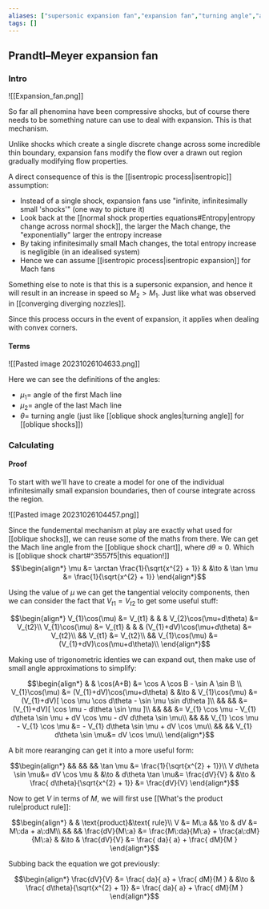 ```yaml
---
aliases: ["supersonic expansion fan","expansion fan","turning angle","angle of the first Mach line","angle of the last Mach line"]
tags: []
---
```


## Prandtl–Meyer expansion fan

### Intro

![[Expansion_fan.png]]

So far all phenomina have been compressive shocks, but of course there needs to be something nature can use to deal with expansion. This is that mechanism. 

Unlike shocks which create a single discrete change across some incredible thin boundary, expansion fans modify the flow over a drawn out region gradually modifying flow properties.

A direct consequence of this is the [[isentropic process|isentropic]] assumption:
- Instead of a single shock, expansion fans use "infinite, infinitesimally small 'shocks'" (one way to picture it)
- Look back at the [[normal shock properties equations#Entropy|entropy change across normal shock]], the larger the Mach change, the "exponentially" larger the entropy increase
- By taking infinitesimally small Mach changes, the total entropy increase is negligible (in an idealised system)
- Hence we can assume [[isentropic process|isentropic expansion]] for Mach fans

Something else to note is that this is a supersonic expansion, and hence it will result in an increase in speed so $M_{2}>M_{1}$. Just like what was observed in [[converging diverging nozzles]].

Since this process occurs in the event of expansion, it applies when dealing with convex corners.

#### Terms

![[Pasted image 20231026104633.png]]

Here we can see the definitions of the angles:
- $\mu_{1}=$ angle of the first Mach line
- $\mu_{2}=$  angle of the last Mach line
- $\theta=$  turning angle (just like [[oblique shock angles|turning angle]] for [[oblique shocks]])

### Calculating

#### Proof

To start with we'll have to create a model for one of the individual infinitesimally small expansion boundaries, then of course integrate across the region.

![[Pasted image 20231026104457.png]]

Since the fundemental mechanism at play are exactly what used for [[oblique shocks]], we can reuse some of the maths from there. We can get the Mach line angle from the [[oblique shock chart]], where $d\theta\approx0$. Which is [[oblique shock chart#^3557f5|this equation!]]
$$\begin{align*}
  \mu &=  \arctan \frac{1}{\sqrt{x^{2} + 1}} & &\to &  \tan \mu &=  \frac{1}{\sqrt{x^{2} + 1}}
\end{align*}$$

Using the value of $\mu$ we can get the tangential velocity components, then we can consider the fact that $V_{t1}=V_{t2}$ to get some useful stuff:

$$\begin{align*}
V_{1}\cos(\mu) &= V_{t1} & & & V_{2}\cos(\mu+d\theta) &= V_{t2}\\
V_{1}\cos(\mu) &= V_{t1} & & & (V_{1}+dV)\cos(\mu+d\theta) &= V_{t2}\\
&& V_{t1} &= V_{t2}\\
&& V_{1}\cos(\mu) &= (V_{1}+dV)\cos(\mu+d\theta)\\
\end{align*}$$

Making use of trigonometric identies we can expand out, then make use of small angle approximations to simplify:

$$\begin{align*}
& & \cos(A+B) &= \cos A \cos B - \sin A \sin B \\ 
V_{1}\cos(\mu) &= (V_{1}+dV)\cos(\mu+d\theta) & &\to & V_{1}\cos(\mu) &= (V_{1}+dV)[ \cos \mu \cos d\theta - \sin \mu \sin d\theta ]\\
&& &&   &= (V_{1}+dV)[ \cos \mu - d\theta \sin \mu ]\\
&& &&   &= V_{1} \cos \mu - V_{1} d\theta \sin \mu  + dV \cos \mu - dV d\theta \sin \mu\\
&& && V_{1} \cos \mu - V_{1} \cos \mu  &= - V_{1} d\theta \sin \mu  + dV \cos \mu\\
&& && V_{1} d\theta \sin \mu&=   dV \cos \mu\\
\end{align*}$$

A bit more rearanging can get it into a more useful form:

$$\begin{align*}
&& && && \tan \mu &=  \frac{1}{\sqrt{x^{2} + 1}}\\
V d\theta \sin \mu&=   dV \cos \mu & &\to & d\theta \tan \mu&=   \frac{dV}{V} & &\to &   \frac{ d\theta}{\sqrt{x^{2} + 1}} &=   \frac{dV}{V}
\end{align*}$$

Now to get $V$ in terms of $M$, we will first use [[What's the product rule|product rule]]:

$$\begin{align*}
& & \text{product}&\text{ rule}\\
V &= M\:a && \to & dV &= M\:da + a\:dM\\
&& && \frac{dV}{M\:a} &= \frac{M\:da}{M\:a} + \frac{a\:dM}{M\:a} & &\to & \frac{dV}{V} &= \frac{  da}{ a} + \frac{ dM}{M }
\end{align*}$$

Subbing back the equation we got previously:

$$\begin{align*}
\frac{dV}{V} &= \frac{  da}{ a} + \frac{ dM}{M } & &\to & \frac{ d\theta}{\sqrt{x^{2} + 1}} &= \frac{  da}{ a} + \frac{ dM}{M } 
\end{align*}$$
